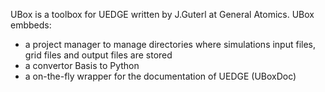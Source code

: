 UBox is a toolbox for UEDGE written by J.Guterl at General Atomics.
UBox embbeds:
* a project manager to manage directories where simulations input files, grid files and output files are stored
* a convertor Basis to Python
* a on-the-fly wrapper for the documentation of UEDGE (UBoxDoc)

